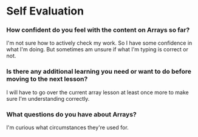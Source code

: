 # Self Evaluation

### How confident do you feel with the content on Arrays so far?

I'm not sure how to actively check my work. So I have some confidence in what I'm doing. But sometimes am unsure if what I'm typing is correct or not.

### Is there any additional learning you need or want to do before moving to the next lesson?

I will have to go over the current array lesson at least once more to make sure I'm understanding correctly.


### What questions do you have about Arrays?

 I'm curious what circumstances they're used for.
